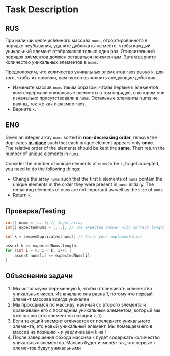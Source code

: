 # Task Description

## RUS

При наличии целочисленного массива `nums`, отсортированного в порядке неубывания, удалите дубликаты на месте, чтобы каждый уникальный элемент отображался только один раз. Относительный порядок элементов должен оставаться неизменным. Затем верните количество уникальных элементов в `nums`.

Предположим, что количество уникальных элементов `nums` равно `k`, для того, чтобы их приняли, вам нужно выполнить следующие действия:
- Измените массив `nums` таким образом, чтобы первые `k` элементов `nums` содержали уникальные элементы в том порядке, в котором они изначально присутствовали в `nums`. Остальные элементы nums не важны, так же как и размер `nums`.
- Верните `k`.

## ENG

Given an integer array `nums` sorted in **non-decreasing order**, remove the duplicates [**in-place**](https://en.wikipedia.org/wiki/In-place_algorithm) such that each unique element appears only **once**. The relative order of the elements should be kept the **same**. Then return the number of unique elements in `nums`.

Consider the number of unique elements of `nums` to be `k`, to get accepted, you need to do the following things:
- Change the array `nums` such that the first `k` elements of `nums` contain the unique elements in the order they were present in `nums` initially. The remaining elements of `nums` are not important as well as the size of `nums`.
- Return `k`.

## Проверка/Testing

```go
int[] nums = [...]; // Input array
int[] expectedNums = [...]; // The expected answer with correct length

int k = removeDuplicates(nums); // Calls your implementation

assert k == expectedNums.length;
for (int i = 0; i < k; i++) {
    assert nums[i] == expectedNums[i];
}
```

## Объяснение задачи
1. Мы используем переменную `k`, чтобы отслеживать количество уникальных чисел. Изначально она равна 1, потому что первый элемент массива всегда уникален
2. Мы проходимся по массиву, начиная со второго элемента и сравниваем его с последним уникальным элементом, который мы уже нашли (это элемент на позиции `k-1`)
3. Если текущий элемент отличается от последнего уникального элемента, это новый уникальный элемент. Мы помещаем его в массив на позицию `k` и увеличиваем `k` на 1
4. После завершения обхода массива `k` будет содержать количество уникальных элементов. Массив будет изменён так, что первые `k` элементов будут уникальными